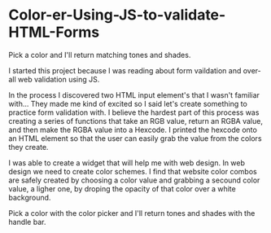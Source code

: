 # Color-er-Using-JS-to-validate-HTML-Forms
Pick a color and I'll return matching tones and shades.
<p>
I started this project because I was reading about form vaildation and over-all web validation using JS. 
<p> In the process I discovered two HTML input element's that I wasn't familiar with... They made me kind of excited so I said let's create 
something to practice form validation with. I believe the hardest part of this process was creating a series of functions that take an RGB value, return an RGBA value, and then make the RGBA value into a Hexcode. I printed the hexcode onto an HTML element so that the user can easily grab the value from the colors they create.  <p>
I was able to create a widget that will help me with web design. In web design we need to create color schemes.
I find that website color combos are safely created by choosing a color value and grabbing a secound color value, a ligher one, by droping the opacity of that color over a white background. 
<p>
 Pick a color with the color picker and I'll return tones and shades with the handle bar. 
